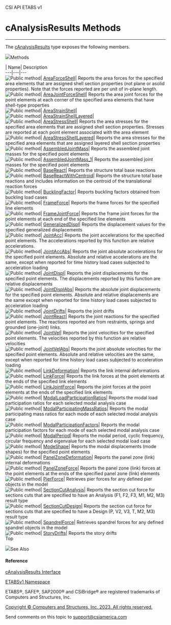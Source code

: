 ﻿

CSI API ETABS v1

# cAnalysisResults Methods  
  
---  
  
The [cAnalysisResults](b64f2f6e-9759-e542-faf2-0905474a04a7.htm) type exposes
the following members.

![](../icons/SectionExpanded.png)Methods

| Name| Description  
---|---|---  
![Public method](../icons/pubmethod.gif)|
[AreaForceShell](cc92bdd3-f712-d741-1805-4c7c9bbbb2d7.htm)|  Reports the area
forces for the specified area elements that are assigned shell section
properties (not plane or asolid properties). Note that the forces reported are
per unit of in-plane length.  
![Public method](../icons/pubmethod.gif)|
[AreaJointForceShell](e83ea1bd-2d2c-a16d-1f82-230a5507d21d.htm)|  Reports the
area joint forces for the point elements at each corner of the specified area
elements that have shell-type properties  
![Public method](../icons/pubmethod.gif)|
[AreaStrainShell](e3af8854-2722-5c0b-0b64-f89c3bde3ae9.htm)|  
![Public method](../icons/pubmethod.gif)|
[AreaStrainShellLayered](cc09c570-9398-aa93-04e3-a140cb43a56e.htm)|  
![Public method](../icons/pubmethod.gif)|
[AreaStressShell](23519273-ad66-603c-48a3-b4bba4a42f89.htm)|  Reports the area
stresses for the specified area elements that are assigned shell section
properties. Stresses are reported at each point element associated with the
area element  
![Public method](../icons/pubmethod.gif)|
[AreaStressShellLayered](650241c3-e7c4-f4ab-b291-a264031c3a1a.htm)|  Reports
the area stresses for the specified area elements that are assigned layered
shell section properties  
![Public method](../icons/pubmethod.gif)|
[AssembledJointMass](fc9f1192-cb22-44d9-b8ae-65e824d41f30.htm)|  Reports the
assembled joint masses for the specified point elements  
![Public method](../icons/pubmethod.gif)|
[AssembledJointMass_1](87cf0f6a-b145-4788-620b-4b5e0d377ef0.htm)|  Reports the
assembled joint masses for the specified point elements  
![Public method](../icons/pubmethod.gif)|
[BaseReact](b1254c38-a9f8-0f7b-3aa4-e7bde8a96e3a.htm)|  Reports the structure
total base reactions  
![Public method](../icons/pubmethod.gif)|
[BaseReactWithCentroid](e2cbc77a-9631-e2bc-b6ad-83d31c727360.htm)|  Reports
the structure total base reactions and includes information on the centroid of
the translational reaction forces  
![Public method](../icons/pubmethod.gif)|
[BucklingFactor](4c601f77-172b-00c9-8ac2-bd528c32a3ff.htm)|  Reports buckling
factors obtained from buckling load cases  
![Public method](../icons/pubmethod.gif)|
[FrameForce](5efb0061-e25c-363c-1191-6fb001f48978.htm)|  Reports the frame
forces for the specified line elements  
![Public method](../icons/pubmethod.gif)|
[FrameJointForce](548786a1-f0ec-a2d0-a63f-006270f14a2a.htm)|  Reports the
frame joint forces for the point elements at each end of the specified line
elements  
![Public method](../icons/pubmethod.gif)|
[GeneralizedDispl](519448d1-d939-0e13-78b6-277524f006d3.htm)|  Reports the
displacement values for the specified generalized displacements  
![Public method](../icons/pubmethod.gif)|
[JointAcc](ec67238a-c59c-b8ca-6173-0abc1d78bd3a.htm)|  Reports the joint
accelerations for the specified point elements. The accelerations reported by
this function are relative accelerations.  
![Public method](../icons/pubmethod.gif)|
[JointAccAbs](ef3a4790-6beb-f608-92cf-95ebcfdfcaad.htm)|  Reports the joint
absolute accelerations for the specified point elements. Absolute and relative
accelerations are the same, except when reported for time history load cases
subjected to acceleration loading  
![Public method](../icons/pubmethod.gif)|
[JointDispl](993054d6-91df-b03c-5f1f-79ab0dfce583.htm)|  Reports the joint
displacements for the specified point elements. The displacements reported by
this function are relative displacements  
![Public method](../icons/pubmethod.gif)|
[JointDisplAbs](b34d2e86-416a-2fa7-0d85-5dd976de9485.htm)|  Reports the
absolute joint displacements for the specified point elements. Absolute and
relative displacements are the same except when reported for time history load
cases subjected to acceleration loading  
![Public method](../icons/pubmethod.gif)|
[JointDrifts](b2807bfa-64f8-514d-c61a-9840d6cd6712.htm)|  Reports the joint
drifts  
![Public method](../icons/pubmethod.gif)|
[JointReact](10645966-190c-ff74-46f2-a87da774df65.htm)|  Reports the joint
reactions for the specified point elements. The reactions reported are from
restraints, springs and grounded (one-joint) links.  
![Public method](../icons/pubmethod.gif)|
[JointVel](5fe1fc79-a7a5-20b9-0e10-f15c5e1527c5.htm)|  Reports the joint
velocities for the specified point elements. The velocities reported by this
function are relative velocities  
![Public method](../icons/pubmethod.gif)|
[JointVelAbs](80dc677c-8a12-6eac-9fde-52aa5a7c73b3.htm)|  Reports the joint
absolute velocities for the specified point elements. Absolute and relative
velocities are the same, except when reported for time history load cases
subjected to acceleration loading  
![Public method](../icons/pubmethod.gif)|
[LinkDeformation](f9d1cea0-6835-a029-e1ad-c5cb15cb3646.htm)|  Reports the link
internal deformations  
![Public method](../icons/pubmethod.gif)|
[LinkForce](d2d21dfe-986f-d503-0684-a464aad70a41.htm)|  Reports the link
forces at the point elements at the ends of the specified link elements  
![Public method](../icons/pubmethod.gif)|
[LinkJointForce](9bd1b7db-a41e-e6b8-72de-bcd26f0b3cbb.htm)|  Reports the joint
forces at the point elements at the ends of the specified link elements  
![Public method](../icons/pubmethod.gif)|
[ModalLoadParticipationRatios](d4a55aa7-88e9-b9ec-64a2-76d1afa84314.htm)|
Reports the modal load participation ratios for each selected modal analysis
case  
![Public method](../icons/pubmethod.gif)|
[ModalParticipatingMassRatios](97d6a0a9-ed2e-ce1c-061b-ea0791157e7b.htm)|
Reports the modal participating mass ratios for each mode of each selected
modal analysis case  
![Public method](../icons/pubmethod.gif)|
[ModalParticipationFactors](967c4d0a-8c94-890c-55af-bb4169411ea4.htm)|
Reports the modal participation factors for each mode of each selected modal
analysis case  
![Public method](../icons/pubmethod.gif)|
[ModalPeriod](c0865d18-6586-a23a-b8dd-f25e132845b2.htm)|  Reports the modal
period, cyclic frequency, circular frequency and eigenvalue for each selected
modal load case  
![Public method](../icons/pubmethod.gif)|
[ModeShape](92a9bfef-a6f8-8252-8097-4b09423e10a7.htm)|  Reports the modal
displacements (mode shapes) for the specified point elements  
![Public method](../icons/pubmethod.gif)|
[PanelZoneDeformation](7a2b313c-fc1d-8ee7-51b6-5872f473f6d5.htm)|  Reports the
panel zone (link) internal deformations  
![Public method](../icons/pubmethod.gif)|
[PanelZoneForce](0d526d7d-7435-16c8-0ccb-13fd534f3458.htm)|  Reports the panel
zone (link) forces at the point elements at the ends of the specified panel
zone (link) elements  
![Public method](../icons/pubmethod.gif)|
[PierForce](a724ff58-b1e9-5faa-621d-de7b535c1afe.htm)|  Retrieves pier forces
for any defined pier objects in the model  
![Public method](../icons/pubmethod.gif)|
[SectionCutAnalysis](c10bd12f-ed43-cb2b-4fc9-95922251b017.htm)|  Reports the
section cut force for sections cuts that are specified to have an Analysis
(F1, F2, F3, M1, M2, M3) result type  
![Public method](../icons/pubmethod.gif)|
[SectionCutDesign](f0710aaf-08b4-6dfc-2c67-29b27bb9acbb.htm)|  Reports the
section cut force for sections cuts that are specified to have a Design (P,
V2, V3, T, M2, M3) result type  
![Public method](../icons/pubmethod.gif)|
[SpandrelForce](67d2885e-e75b-b11b-8e2b-6912d697c336.htm)|  Retrieves spandrel
forces for any defined spandrel objects in the model  
![Public method](../icons/pubmethod.gif)|
[StoryDrifts](34ebac17-0e58-0071-0ec1-81f3b572cf75.htm)|  Reports the story
drifts  
Top

![](../icons/SectionExpanded.png)See Also

#### Reference

[cAnalysisResults Interface](b64f2f6e-9759-e542-faf2-0905474a04a7.htm)

[ETABSv1 Namespace](2780f1b8-2033-5289-2298-1cdb2a7508d9.htm)

ETABS®, SAFE®, SAP2000® and CSiBridge® are registered trademarks of Computers
and Structures, Inc.  

[Copyright © Computers and Structures, Inc. 2023. All rights
reserved.](http://www.csiamerica.com)

Send comments on this topic to
[support@csiamerica.com](mailto:support%40csiamerica.com?Subject=CSI%20API%20ETABS%20v1)

